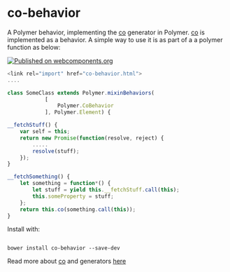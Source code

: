 # co-behavior
A Polymer behavior, implementing the [co](https://github.com/tj/co) generator in Polymer.  [co](https://github.com/tj/co) is implemented as a behavior. A simple way to use it is as part of a a polymer function as below:

[![Published on webcomponents.org](https://img.shields.io/badge/webcomponents.org-published-blue.svg)](https://www.webcomponents.org/element/kisira/co-behavior)

```js
<link rel="import" href="co-behavior.html">
....

class SomeClass extends Polymer.mixinBehaviors(
            [                                                                
                Polymer.CoBehavior
            ], Polymer.Element) {

__fetchStuff() {
    var self = this;
    return new Promise(function(resolve, reject) {
        .....
        resolve(stuff);
    });
}

__fetchSomething() {
    let something = function*() {
        let stuff = yield this.__fetchStuff.call(this);            
        this.someProperty = stuff;            
    };
    return this.co(something.call(this));
}

```

Install with:

```shell

bower install co-behavior --save-dev

```

Read more about [co](https://github.com/tj/co) and generators [here](http://tobyho.com/2015/12/27/promise-based-coroutines-nodejs/) 
